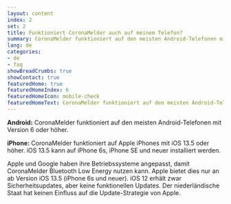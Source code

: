 ```yaml
---
layout: content
index: 2
set: 2
title: Funktioniert CoronaMelder auch auf meinem Telefon?
summary: CoronaMelder funktioniert auf den meisten Android-Telefonen mit Version 6 oder höher sowie auf iPhones mit iOS 13.5 oder höher.
lang: de
categories:
- de
- faq
showBreadCrumbs: true
showContact: true
featuredHome: true
featuredHomeIndex: 6
featuredHomeIcon: mobile-check
featuredHomeText: CoronaMelder funktioniert auf den meisten Android-Telefonen mit Version 6 oder höher sowie auf iPhones mit iOS 13.5 oder höher.
---
```


**Android:** CoronaMelder funktioniert auf den meisten Android-Telefonen mit Version 6 oder höher.

**iPhone:** CoronaMelder funktioniert auf Apple iPhones mit iOS 13.5 oder höher. iOS 13.5 kann auf iPhone 6s, iPhone SE und neuer installiert werden.

Apple und Google haben ihre Betriebssysteme angepasst, damit CoronaMelder Bluetooth Low Energy nutzen kann. Apple bietet dies nur an ab Version iOS 13.5 (iPhone 6s und neuer). iOS 12 erhält zwar Sicherheitsupdates, aber keine funktionellen Updates. Der niederländische Staat hat keinen Einfluss auf die Update-Strategie von Apple.
